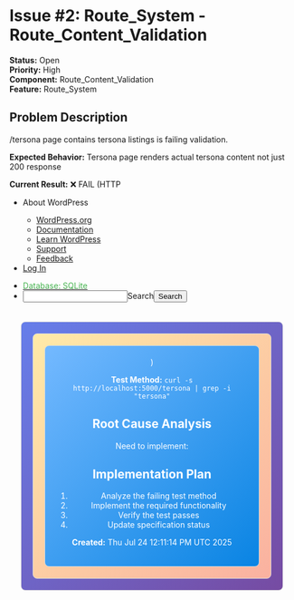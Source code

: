 # Issue #2: Route_System - Route_Content_Validation

**Status:** Open  
**Priority:** High  
**Component:** Route_Content_Validation  
**Feature:** Route_System  

## Problem Description
/tersona page contains tersona listings is failing validation.

**Expected Behavior:** Tersona page renders actual tersona content not just 200 response

**Current Result:** ❌ FAIL (HTTP 				<ul role='menu' id='wp-admin-bar-root-default' class="ab-top-menu"><li role='group' id='wp-admin-bar-wp-logo' class="menupop"><div class="ab-item ab-empty-item" tabindex="0" role="menuitem" aria-expanded="false"><span class="ab-icon" aria-hidden="true"></span><span class="screen-reader-text">About WordPress</span></div><div class="ab-sub-wrapper"><ul role='menu' id='wp-admin-bar-wp-logo-external' class="ab-sub-secondary ab-submenu"><li role='group' id='wp-admin-bar-wporg'><a class='ab-item' role="menuitem" href='https://wordpress.org/'>WordPress.org</a></li><li role='group' id='wp-admin-bar-documentation'><a class='ab-item' role="menuitem" href='https://wordpress.org/documentation/'>Documentation</a></li><li role='group' id='wp-admin-bar-learn'><a class='ab-item' role="menuitem" href='https://learn.wordpress.org/'>Learn WordPress</a></li><li role='group' id='wp-admin-bar-support-forums'><a class='ab-item' role="menuitem" href='https://wordpress.org/support/forums/'>Support</a></li><li role='group' id='wp-admin-bar-feedback'><a class='ab-item' role="menuitem" href='https://wordpress.org/support/forum/requests-and-feedback'>Feedback</a></li></ul></div></li><li role='group' id='wp-admin-bar-bp-login'><a class='ab-item' role="menuitem" href='http://localhost:5000/wp-login.php?redirect_to=http%3A%2F%2Flocalhost%3A5000%2Ftersona'>Log In</a></li></ul><ul role='menu' id='wp-admin-bar-top-secondary' class="ab-top-secondary ab-top-menu"><li role='group' id='wp-admin-bar-sqlite-db-integration'><a class='ab-item' role="menuitem" href='http://localhost:5000/wp-admin/options-general.php?page=sqlite-integration'><span style="color:#46B450;">Database: SQLite</span></a></li><li role='group' id='wp-admin-bar-search' class="admin-bar-search"><div class="ab-item ab-empty-item" tabindex="-1" role="menuitem"><form action="http://localhost:5000/" method="get" id="adminbarsearch"><input class="adminbar-input" name="s" id="adminbar-search" type="text" value="" maxlength="150" /><label for="adminbar-search" class="screen-reader-text">Search</label><input type="submit" class="adminbar-button" value="Search" /></form></div></li></ul>			</div>
    <div id="content" class="site-content"><div class="terpedia-tersona-page" style="max-width: 1200px; margin: 0 auto; padding: 20px;">
            <div class="tersona-grid" style="display: grid; grid-template-columns: repeat(auto-fit, minmax(250px, 1fr)); gap: 20px;">
                <div class="tersona-card" style="border: 1px solid #ddd; border-radius: 8px; padding: 20px; background: linear-gradient(135deg, #667eea 0%, #764ba2 100%); color: white; text-align: center;">
                <div class="tersona-card" style="border: 1px solid #ddd; border-radius: 8px; padding: 20px; background: linear-gradient(135deg, #ffeaa7 0%, #fab1a0 100%); color: #333; text-align: center;">
                <div class="tersona-card" style="border: 1px solid #ddd; border-radius: 8px; padding: 20px; background: linear-gradient(135deg, #74b9ff 0%, #0984e3 100%); color: white; text-align: center;">)

**Test Method:** `curl -s http://localhost:5000/tersona | grep -i "tersona"`

## Root Cause Analysis
Need to implement: 

## Implementation Plan
1. Analyze the failing test method
2. Implement the required functionality  
3. Verify the test passes
4. Update specification status

**Created:** Thu Jul 24 12:11:14 PM UTC 2025
